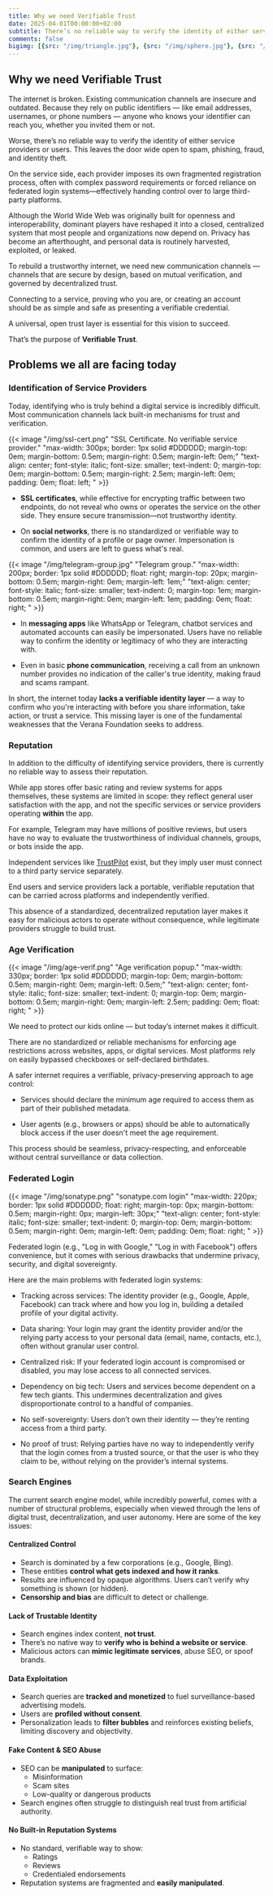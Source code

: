 ```yaml
---
title: Why we need Verifiable Trust
date: 2025-04-01T00:00:00+02:00
subtitle: There’s no reliable way to verify the identity of either service providers or users. This leaves the door wide open to spam, phishing, fraud, and identity theft.
comments: false
bigimg: [{src: "/img/triangle.jpg"}, {src: "/img/sphere.jpg"}, {src: "/img/hexagon.jpg"}]
---
```


## Why we need Verifiable Trust

The internet is broken. Existing communication channels are insecure and outdated. Because they rely on public identifiers — like email addresses, usernames, or phone numbers — anyone who knows your identifier can reach you, whether you invited them or not.

Worse, there’s no reliable way to verify the identity of either service providers or users. This leaves the door wide open to spam, phishing, fraud, and identity theft.

On the service side, each provider imposes its own fragmented registration process, often with complex password requirements or forced reliance on federated login systems—effectively handing control over to large third-party platforms.

Although the World Wide Web was originally built for openness and interoperability, dominant players have reshaped it into a closed, centralized system that most people and organizations now depend on. Privacy has become an afterthought, and personal data is routinely harvested, exploited, or leaked.

To rebuild a trustworthy internet, we need new communication channels — channels that are secure by design, based on mutual verification, and governed by decentralized trust.

Connecting to a service, proving who you are, or creating an account should be as simple and safe as presenting a verifiable credential.

A universal, open trust layer is essential for this vision to succeed.

That’s the purpose of **Verifiable Trust**.

## Problems we all are facing today

### Identification of Service Providers

Today, identifying who is truly behind a digital service is incredibly difficult. Most communication channels lack built-in mechanisms for trust and verification.

{{< image "/img/ssl-cert.png" "SSL Certificate. No verifiable service provider." "max-width: 300px; border: 1px solid #DDDDDD; margin-top: 0em; margin-bottom: 0.5em; margin-right: 0.5em; margin-left: 0em;" "text-align: center; font-style: italic; font-size: smaller; text-indent: 0;  margin-top: 0em; margin-bottom: 0.5em; margin-right: 2.5em; margin-left: 0em; padding: 0em; float: left; " >}}

- **SSL certificates**, while effective for encrypting traffic between two endpoints, do not reveal who owns or operates the service on the other side. They ensure secure transmission—not trustworthy identity.

- On **social networks**, there is no standardized or verifiable way to confirm the identity of a profile or page owner. Impersonation is common, and users are left to guess what's real.

{{< image "/img/telegram-group.jpg" "Telegram group." "max-width: 200px; border: 1px solid #DDDDDD; float: right; margin-top: 20px; margin-bottom: 0.5em; margin-right: 0em; margin-left: 1em;" "text-align: center; font-style: italic; font-size: smaller; text-indent: 0;  margin-top: 1em; margin-bottom: 0.5em; margin-right: 0em; margin-left: 1em; padding: 0em; float: right; " >}}

- In **messaging apps** like WhatsApp or Telegram, chatbot services and automated accounts can easily be impersonated. Users have no reliable way to confirm the identity or legitimacy of who they are interacting with.

- Even in basic **phone communication**, receiving a call from an unknown number provides no indication of the caller's true identity, making fraud and scams rampant.

In short, the internet today **lacks a verifiable identity layer** — a way to confirm who you're interacting with before you share information, take action, or trust a service. This missing layer is one of the fundamental weaknesses that the Verana Foundation seeks to address.

### Reputation

In addition to the difficulty of identifying service providers, there is currently no reliable way to assess their reputation.

While app stores offer basic rating and review systems for apps themselves, these systems are limited in scope: they reflect general user satisfaction with the app, and not the specific services or service providers operating **within** the app.

For example, Telegram may have millions of positive reviews, but users have no way to evaluate the trustworthiness of individual channels, groups, or bots inside the app.

Independent services like [TrustPilot](https://www.trustpilot.com/) exist, but they imply user must connect to a third party service separately.

End users and service providers lack a portable, verifiable reputation that can be carried across platforms and independently verified.

This absence of a standardized, decentralized reputation layer makes it easy for malicious actors to operate without consequence, while legitimate providers struggle to build trust.

### Age Verification

{{< image "/img/age-verif.png" "Age verification popup." "max-width: 330px; border: 1px solid #DDDDDD; margin-top: 0em; margin-bottom: 0.5em; margin-right: 0em; margin-left: 0.5em;" "text-align: center; font-style: italic; font-size: smaller; text-indent: 0;  margin-top: 0em; margin-bottom: 0.5em; margin-right: 0em; margin-left: 2.5em; padding: 0em; float: right; " >}}

We need to protect our kids online — but today’s internet makes it difficult.

There are no standardized or reliable mechanisms for enforcing age restrictions across websites, apps, or digital services. Most platforms rely on easily bypassed checkboxes or self-declared birthdates.

A safer internet requires a verifiable, privacy-preserving approach to age control:

- Services should declare the minimum age required to access them as part of their published metadata.

- User agents (e.g., browsers or apps) should be able to automatically block access if the user doesn't meet the age requirement.

This process should be seamless, privacy-respecting, and enforceable without central surveillance or data collection.

### Federated Login

{{< image "/img/sonatype.png" "sonatype.com login" "max-width: 220px; border: 1px solid #DDDDDD; float: right; margin-top: 0px; margin-bottom: 0.5em; margin-right: 0px; margin-left: 30px;" "text-align: center; font-style: italic; font-size: smaller; text-indent: 0;  margin-top: 0em; margin-bottom: 0.5em; margin-right: 0em; margin-left: 0em; padding: 0em; float: right; " >}}

Federated login (e.g., "Log in with Google," "Log in with Facebook") offers convenience, but it comes with serious drawbacks that undermine privacy, security, and digital sovereignty.

Here are the main problems with federated login systems:

- Tracking across services: The identity provider (e.g., Google, Apple, Facebook) can track where and how you log in, building a detailed profile of your digital activity.

- Data sharing: Your login may grant the identity provider and/or the relying party access to your personal data (email, name, contacts, etc.), often without granular user control.

- Centralized risk: If your federated login account is compromised or disabled, you may lose access to all connected services.

- Dependency on big tech: Users and services become dependent on a few tech giants. This undermines decentralization and gives disproportionate control to a handful of companies.

- No self-sovereignty: Users don’t own their identity — they’re renting access from a third party.

- No proof of trust: Relying parties have no way to independently verify that the login comes from a trusted source, or that the user is who they claim to be, without relying on the provider’s internal systems.

### Search Engines

The current search engine model, while incredibly powerful, comes with a number of structural problems, especially when viewed through the lens of digital trust, decentralization, and user autonomy. Here are some of the key issues:

#### Centralized Control

- Search is dominated by a few corporations (e.g., Google, Bing).
- These entities **control what gets indexed and how it ranks**.
- Results are influenced by opaque algorithms. Users can’t verify why something is shown (or hidden).
- **Censorship and bias** are difficult to detect or challenge.

#### Lack of Trustable Identity

- Search engines index content, **not trust**.
- There’s no native way to **verify who is behind a website or service**.
- Malicious actors can **mimic legitimate services**, abuse SEO, or spoof brands.

#### Data Exploitation

- Search queries are **tracked and monetized** to fuel surveillance-based advertising models.
- Users are **profiled without consent**.
- Personalization leads to **filter bubbles** and reinforces existing beliefs, limiting discovery and objectivity.

#### Fake Content & SEO Abuse

- SEO can be **manipulated** to surface:
  - Misinformation
  - Scam sites
  - Low-quality or dangerous products
- Search engines often struggle to distinguish real trust from artificial authority.

#### No Built-in Reputation Systems

- No standard, verifiable way to show:
  - Ratings
  - Reviews
  - Credentialed endorsements
- Reputation systems are fragmented and **easily manipulated**.
